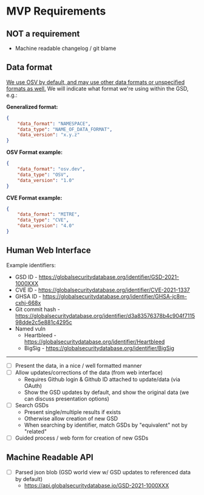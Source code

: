 # MVP Requirements
## NOT a requirement

- Machine readable changelog / git blame

## Data format

[We use OSV by default, and may use other data formats or unspecified formats as well.](https://github.com/cloudsecurityalliance/gsd-project-plans/blob/main/data-formats/Thoughts-on-data-formats.md) We will indicate what format we're using within the GSD, e.g.:

**Generalized format:**
```json
{
	"data_format": "NAMESPACE",
	"data_type": "NAME_OF_DATA_FORMAT",
	"data_version": "x.y.z"
}
```

**OSV Format example:**
```json
{
	"data_format": "osv.dev",
	"data_type": "OSV",
	"data_version": "1.0"
}
```

**CVE Format example:**
```json
{
	"data_format": "MITRE",
	"data_type": "CVE",
	"data_version": "4.0"
}
```

## Human Web Interface

Example identifiers:
- GSD ID - https://globalsecuritydatabase.org/identifier/GSD-2021-1000XXX
- CVE ID - https://globalsecuritydatabase.org/identifier/CVE-2021-1337
- GHSA ID - https://globalsecuritydatabase.org/identifier/GHSA-jc8m-cxhj-668x
- Git commit hash - https://globalsecuritydatabase.org/identifier/d3a83576378b4c904f711598dde2c5e881c4295c
- Named vuln
	- Heartbleed - https://globalsecuritydatabase.org/identifier/Heartbleed
	- BigSig - https://globalsecuritydatabase.org/identifier/BigSig

---

- [ ] Present the data, in a nice / well formatted manner
- [ ] Allow updates/corrections of the data (from web interface)
	- Requires Github login & Github ID attached to update/data (via OAuth)
	- Show the GSD updates by default, and show the original data (we can discuss presentation options)
- [ ] Search GSDs
	- Present single/multiple results if exists
	- Otherwise allow creation of new GSD
	- When searching by identifier, match GSDs by "equivalent" not by "related"
- [ ] Guided process / web form for creation of new GSDs

## Machine Readable API

- [ ] Parsed json blob (GSD world view w/ GSD updates to referenced data by default)
	- https://api.globalsecuritydatabase.io/GSD-2021-1000XXX

